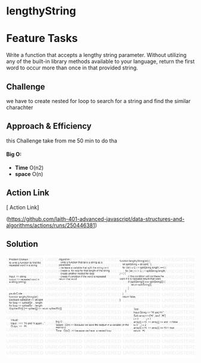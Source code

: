 

# lengthyString

# Feature Tasks

Write a function that accepts a lengthy string parameter.
Without utilizing any of the built-in library methods available to your language, return the first word to occur more than once in that provided string.

## Challenge
we have to create nested for loop to search for a string and find the similar charachter 


## Approach & Efficiency
<!-- What approach did you take? Why? What is the Big O space/time for this approach? -->
this Challenge take from me 50 min to do tha



#### Big O:

- **Time** O(n2) 
- **space** O(n)


## Action Link 

[ Action Link]

(https://github.com/laith-401-advanced-javascript/data-structures-and-algorithms/actions/runs/250446381)


## Solution
![whiteboard](../../asset/repeatedString.jpg)
